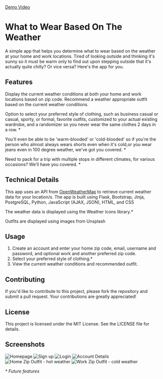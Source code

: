[Demo Video](https://youtu.be/FJjJjRQxAVw)

# What to Wear Based On The Weather


A simple app that helps you determine what to wear based on the weather at your home and work locations.
Tired of looking outside and thinking it's sunny so it must be warm only to find out upon stepping outside 
that it's actually quite chilly? Or vice versa? Here's the app for you.

## Features


Display the current weather conditions at both your home and work locations based on zip code.
Recommend a weather appropriate outfit based on the current weather conditions.

Option to select your preferred style of clothing, such as business casual or casual, sporty, or formal, 
favorite outfits, customized to your actual existing wardrobe, and a randomizer so you never wear the same clothes 2 days in a row. *

You'll even be able to be 'warm-blooded' or 'cold-blooded' so if you're the person who almost always wears shorts even when it's cold,or you wear jeans even in 100 degree weather, we've got you covered. *

Need to pack for a trip with multiple stops in different climates, for various occasions? We'll have you covered. * 

## Technical Details
This app uses an API from [OpenWeatherMap](https://home.openweathermap.org/) to retrieve current weather data for your location/s.
The app is built using Flask, Bootstrap, Jinja, PostgreSQL,  Python, JavaScript (AJAX, JSON), HTML, and CSS

The weather data is displayed using the Weather Icons library.* 

Outfits are displayed using images from Unsplash

## Usage
1. Create an account and enter your home zip code, email, username and password, and optional work and another preferred zip code.
2. Select your preferred style of clothing.*
3. View the current weather conditions and recommended outfit.

## Contributing
If you'd like to contribute to this project, please fork the repository and submit a pull request. Your contributions are greatly appreciated! 

## License
This project is licensed under the MIT License. See the LICENSE file for details.

## Screenshots
![Homepage](Homepage.png)
![Sign up](Signup-Mobile.png)
![Login](Login.png)
![Account Details](User-Account-Mobile.png)
![Home Zip Outfit - hot weather](Home-Zip-Hot-Outfit.png)
![Work Zip Outfit - cold weather](Home-Zip-Cold-Outfit.png)

_* Future features_
